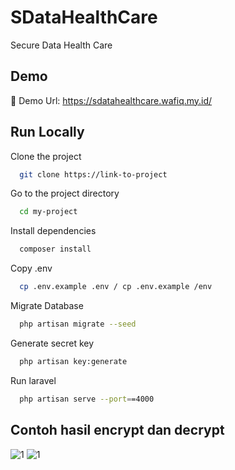 
# SDataHealthCare

Secure Data Health Care

## Demo

🔗 Demo Url: https://sdatahealthcare.wafiq.my.id/


## Run Locally

Clone the project

```bash
  git clone https://link-to-project
```

Go to the project directory

```bash
  cd my-project
```

Install dependencies

```bash
  composer install
```

Copy .env

```bash
  cp .env.example .env / cp .env.example /env
```

Migrate Database

```bash
  php artisan migrate --seed
```

Generate secret key

```bash
  php artisan key:generate 
```

Run laravel

```bash
  php artisan serve --port==4000
```

## Contoh hasil encrypt dan decrypt
![1](https://github.com/aditstywn/SData-HealtCare/assets/137696058/425870e8-ae7c-46cf-8a47-2475b3be5641) ![1](https://github.com/aditstywn/SData-HealtCare/assets/137696058/425870e8-ae7c-46cf-8a47-2475b3be5641)
